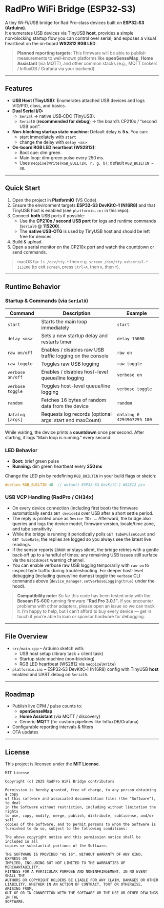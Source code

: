 # RadPro WiFi Bridge (ESP32‑S3)

A tiny Wi‑Fi/USB bridge for Rad Pro–class devices built on **ESP32‑S3 (Arduino)**.  
It enumerates USB devices via TinyUSB **host**, provides a simple non‑blocking startup flow you can control over serial, and exposes a visual heartbeat on the on‑board **WS2812 RGB LED**.

> **Planned reporting targets:** This firmware will be able to publish measurements to well‑known platforms like **openSenseMap**, **Home Assistant** (via MQTT), and other common stacks (e.g., MQTT brokers / InfluxDB / Grafana via your backend).

---

## Features

- **USB Host (TinyUSB):** Enumerates attached USB devices and logs VID/PID, class, and basics.
- **Dual Serial I/O:**  
  - `Serial` → native USB‑CDC (TinyUSB).  
  - `Serial0` (**recommended for debug**) → the board’s CP210x / “second USB port”.
- **Non‑blocking startup state machine:** Default delay is **5 s**. You can:
  - start immediately with `start`
  - change the delay with `delay <ms>`
- **On‑board RGB LED heartbeat (WS2812):**
  - Boot cue: dim green.
  - Main loop: dim‑green pulse every 250 ms.
  - Uses `neopixelWrite(RGB_BUILTIN, r, g, b)`; default `RGB_BUILTIN = 48`.

---

## Quick Start

1. Open the project in **PlatformIO** (VS Code).
2. Ensure the environment targets **ESP32‑S3 DevKitC‑1 (N16R8)** and that TinyUSB host is enabled (see `platformio.ini` in this repo).
3. Connect **both** USB ports if possible:
   - Use the **CP210x / second USB port** for logs and runtime commands (`Serial0` @ **115200**).
   - The **native USB‑OTG** is used by TinyUSB host and should be left free for devices.
4. Build & upload.
5. Open a serial monitor on the CP210x port and watch the countdown or send commands.

> macOS tip: `ls /dev/tty.*` then e.g. `screen /dev/tty.usbserial-* 115200` (to exit `screen`, press `Ctrl+A`, then `K`, then `Y`).

---

## Runtime Behavior

### Startup & Commands (via `Serial0`)
| Command            | Description                                                | Example              |
|--------------------|------------------------------------------------------------|----------------------|
| `start`            | Starts the main loop immediately                            | `start`              |
| `delay <ms>`       | Sets a new startup delay and restarts timer                 | `delay 15000`        |
| `raw on/off`       | Enables / disables raw USB traffic logging on the console   | `raw on`             |
| `raw toggle`       | Toggles raw USB logging                                      | `raw toggle`         |
| `verbose on/off`   | Enables / disables host-level queue/line logging            | `verbose on`         |
| `verbose toggle`   | Toggles host-level queue/line logging                       | `verbose toggle`     |
| `random`           | Fetches 16 bytes of random data from the device             | `random`             |
| `datalog [args]`   | Requests log records (optional args: start end maxCount)    | `datalog 0 4294967295 100` |

While waiting, the device prints a **countdown** once per second. After starting, it logs “Main loop is running.” every second.

### LED Behavior
- **Boot:** brief green pulse
- **Running:** dim green heartbeat every **250 ms**

Change the LED pin by redefining `RGB_BUILTIN` in your build flags or sketch:
```cpp
#define RGB_BUILTIN 48  // default ESP32‑S3 DevKitC‑1 WS2812 pin
```

### USB VCP Handling (RadPro / CH34x)
- On every device connection (including first boot) the firmware automatically sends `GET deviceId` over USB after a short settle period.
- The reply is printed once as `Device ID: …`. Afterward, the bridge also queries and logs the device model, firmware version, locale/time zone, and tube sensitivity.
- While the bridge is running it periodically polls `GET tubePulseCount` and `GET tubeRate`; the replies are logged so you always see the latest live readings.
- If the sensor reports `ERROR` or stays silent, the bridge retries with a gentle back‑off up to a handful of times; any remaining USB issues still surface via the `UsbCdcHost` warning channel.
- You can enable verbose raw USB logging temporarily with `raw on` to inspect byte traffic during troubleshooting. For deeper host-level debugging (including queue/line dumps) toggle the `verbose` CLI commands above (`device_manager.setVerboseLogging(true)` under the hood).

> **Compatibility note:** So far this code has been tested only with the **Bosean FS‑600** running firmware **“Rad Pro 3.0.1”**. If you encounter problems with other adapters, please open an issue so we can track it. I’m happy to help, but I can’t afford to buy every device — get in touch if you’re able to loan or sponsor hardware for debugging.

---

## File Overview

- `src/main.cpp` – Arduino sketch with:
  - USB host setup (library task + client task)
  - Startup state machine (non‑blocking)
  - RGB LED heartbeat (WS2812 via `neopixelWrite`)
- `platformio.ini` – ESP32‑S3 DevKitC‑1 (N16R8) config with TinyUSB **host** enabled and UART debug on `Serial0`.

---

## Roadmap

- Publish live CPM / pulse counts to:
  - **openSenseMap**
  - **Home Assistant** (via MQTT / discovery)
  - Generic **MQTT** (for custom pipelines like InfluxDB/Grafana)
- Configurable reporting intervals & filters
- OTA updates

---

## License

This project is licensed under the **MIT License**.

```
MIT License

Copyright (c) 2025 RadPro WiFi Bridge contributors

Permission is hereby granted, free of charge, to any person obtaining a copy
of this software and associated documentation files (the "Software"), to deal
in the Software without restriction, including without limitation the rights
to use, copy, modify, merge, publish, distribute, sublicense, and/or sell
copies of the Software, and to permit persons to whom the Software is
furnished to do so, subject to the following conditions:

The above copyright notice and this permission notice shall be included in all
copies or substantial portions of the Software.

THE SOFTWARE IS PROVIDED "AS IS", WITHOUT WARRANTY OF ANY KIND, EXPRESS OR
IMPLIED, INCLUDING BUT NOT LIMITED TO THE WARRANTIES OF MERCHANTABILITY,
FITNESS FOR A PARTICULAR PURPOSE AND NONINFRINGEMENT. IN NO EVENT SHALL THE
AUTHORS OR COPYRIGHT HOLDERS BE LIABLE FOR ANY CLAIM, DAMAGES OR OTHER
LIABILITY, WHETHER IN AN ACTION OF CONTRACT, TORT OR OTHERWISE, ARISING FROM,
OUT OF OR IN CONNECTION WITH THE SOFTWARE OR THE USE OR OTHER DEALINGS IN THE
SOFTWARE.
```
